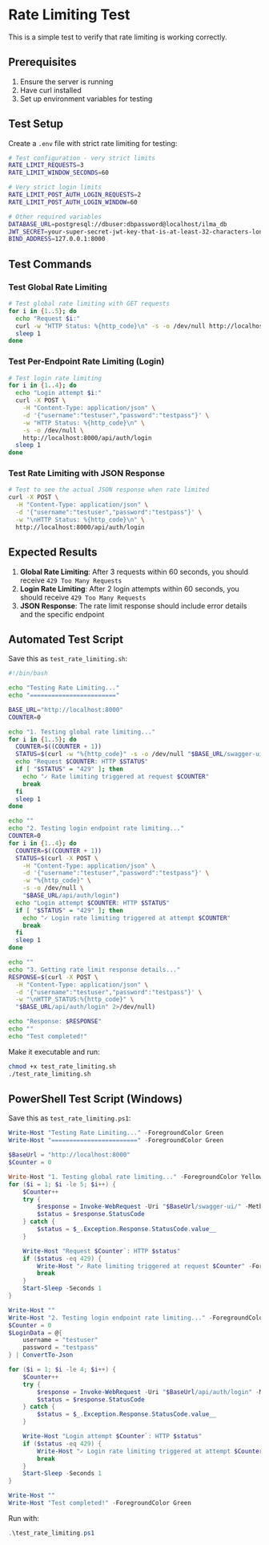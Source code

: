 # Rate Limiting Test

This is a simple test to verify that rate limiting is working correctly.

## Prerequisites

1. Ensure the server is running
2. Have curl installed
3. Set up environment variables for testing

## Test Setup

Create a `.env` file with strict rate limiting for testing:

```bash
# Test configuration - very strict limits
RATE_LIMIT_REQUESTS=3
RATE_LIMIT_WINDOW_SECONDS=60

# Very strict login limits
RATE_LIMIT_POST_AUTH_LOGIN_REQUESTS=2
RATE_LIMIT_POST_AUTH_LOGIN_WINDOW=60

# Other required variables
DATABASE_URL=postgresql://dbuser:dbpassword@localhost/ilma_db
JWT_SECRET=your-super-secret-jwt-key-that-is-at-least-32-characters-long
BIND_ADDRESS=127.0.0.1:8000
```

## Test Commands

### Test Global Rate Limiting

```bash
# Test global rate limiting with GET requests
for i in {1..5}; do
  echo "Request $i:"
  curl -w "HTTP Status: %{http_code}\n" -s -o /dev/null http://localhost:8000/swagger-ui/
  sleep 1
done
```

### Test Per-Endpoint Rate Limiting (Login)

```bash
# Test login rate limiting
for i in {1..4}; do
  echo "Login attempt $i:"
  curl -X POST \
    -H "Content-Type: application/json" \
    -d '{"username":"testuser","password":"testpass"}' \
    -w "HTTP Status: %{http_code}\n" \
    -s -o /dev/null \
    http://localhost:8000/api/auth/login
  sleep 1
done
```

### Test Rate Limiting with JSON Response

```bash
# Test to see the actual JSON response when rate limited
curl -X POST \
  -H "Content-Type: application/json" \
  -d '{"username":"testuser","password":"testpass"}' \
  -w "\nHTTP Status: %{http_code}\n" \
  http://localhost:8000/api/auth/login
```

## Expected Results

1. **Global Rate Limiting**: After 3 requests within 60 seconds, you should receive `429 Too Many Requests`
2. **Login Rate Limiting**: After 2 login attempts within 60 seconds, you should receive `429 Too Many Requests`
3. **JSON Response**: The rate limit response should include error details and the specific endpoint

## Automated Test Script

Save this as `test_rate_limiting.sh`:

```bash
#!/bin/bash

echo "Testing Rate Limiting..."
echo "========================"

BASE_URL="http://localhost:8000"
COUNTER=0

echo "1. Testing global rate limiting..."
for i in {1..5}; do
  COUNTER=$((COUNTER + 1))
  STATUS=$(curl -w "%{http_code}" -s -o /dev/null "$BASE_URL/swagger-ui/")
  echo "Request $COUNTER: HTTP $STATUS"
  if [ "$STATUS" = "429" ]; then
    echo "✓ Rate limiting triggered at request $COUNTER"
    break
  fi
  sleep 1
done

echo ""
echo "2. Testing login endpoint rate limiting..."
COUNTER=0
for i in {1..4}; do
  COUNTER=$((COUNTER + 1))
  STATUS=$(curl -X POST \
    -H "Content-Type: application/json" \
    -d '{"username":"testuser","password":"testpass"}' \
    -w "%{http_code}" \
    -s -o /dev/null \
    "$BASE_URL/api/auth/login")
  echo "Login attempt $COUNTER: HTTP $STATUS"
  if [ "$STATUS" = "429" ]; then
    echo "✓ Login rate limiting triggered at attempt $COUNTER"
    break
  fi
  sleep 1
done

echo ""
echo "3. Getting rate limit response details..."
RESPONSE=$(curl -X POST \
  -H "Content-Type: application/json" \
  -d '{"username":"testuser","password":"testpass"}' \
  -w "\nHTTP_STATUS:%{http_code}" \
  "$BASE_URL/api/auth/login" 2>/dev/null)

echo "Response: $RESPONSE"
echo ""
echo "Test completed!"
```

Make it executable and run:

```bash
chmod +x test_rate_limiting.sh
./test_rate_limiting.sh
```

## PowerShell Test Script (Windows)

Save this as `test_rate_limiting.ps1`:

```powershell
Write-Host "Testing Rate Limiting..." -ForegroundColor Green
Write-Host "========================" -ForegroundColor Green

$BaseUrl = "http://localhost:8000"
$Counter = 0

Write-Host "1. Testing global rate limiting..." -ForegroundColor Yellow
for ($i = 1; $i -le 5; $i++) {
    $Counter++
    try {
        $response = Invoke-WebRequest -Uri "$BaseUrl/swagger-ui/" -Method GET -UseBasicParsing
        $status = $response.StatusCode
    } catch {
        $status = $_.Exception.Response.StatusCode.value__
    }

    Write-Host "Request $Counter`: HTTP $status"
    if ($status -eq 429) {
        Write-Host "✓ Rate limiting triggered at request $Counter" -ForegroundColor Green
        break
    }
    Start-Sleep -Seconds 1
}

Write-Host ""
Write-Host "2. Testing login endpoint rate limiting..." -ForegroundColor Yellow
$Counter = 0
$LoginData = @{
    username = "testuser"
    password = "testpass"
} | ConvertTo-Json

for ($i = 1; $i -le 4; $i++) {
    $Counter++
    try {
        $response = Invoke-WebRequest -Uri "$BaseUrl/api/auth/login" -Method POST -Body $LoginData -ContentType "application/json" -UseBasicParsing
        $status = $response.StatusCode
    } catch {
        $status = $_.Exception.Response.StatusCode.value__
    }

    Write-Host "Login attempt $Counter`: HTTP $status"
    if ($status -eq 429) {
        Write-Host "✓ Login rate limiting triggered at attempt $Counter" -ForegroundColor Green
        break
    }
    Start-Sleep -Seconds 1
}

Write-Host ""
Write-Host "Test completed!" -ForegroundColor Green
```

Run with:

```powershell
.\test_rate_limiting.ps1
```
